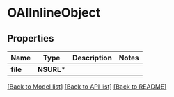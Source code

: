 # OAIInlineObject

## Properties
Name | Type | Description | Notes
------------ | ------------- | ------------- | -------------
**file** | **NSURL*** |  | 

[[Back to Model list]](../README#documentation-for-models) [[Back to API list]](../README#documentation-for-api-endpoints) [[Back to README]](../README)


